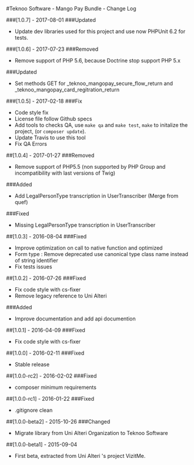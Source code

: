 #Teknoo Software - Mango Pay Bundle - Change Log

###[1.0.7] - 2017-08-01
###Updated
- Update dev libraries used for this project and use now PHPUnit 6.2 for tests.

###[1.0.6] - 2017-07-23
###Removed
- Remove support of PHP 5.6, because Doctrine stop support PHP 5.x

###Updated
- Set methods GET for _teknoo_mangopay_secure_flow_return and _teknoo_mangopay_card_regitration_return

###[1.0.5] - 2017-02-18
###Fix
- Code style fix
- License file follow Github specs
- Add tools to checks QA, use `make qa` and `make test`, `make` to initalize the project, (or `composer update`).
- Update Travis to use this tool
- Fix QA Errors

##[1.0.4] - 2017-01-27
###Removed
- Remove support of PHP5.5 (non supported by PHP Group and incompatibility with last versions of Twig)

###Added
- Add LegalPersonType transcription in UserTranscriber (Merge from quef)

###Fixed
- Missing LegalPersonType transcription in UserTranscriber

##[1.0.3] - 2016-08-04
###Fixed
- Improve optimization on call to native function and optimized
- Form type : Remove deprecated use canonical type class name instead of string identifier
- Fix tests issues

##[1.0.2] - 2016-07-26
###Fixed
- Fix code style with cs-fixer
- Remove legacy reference to Uni Alteri

###Added
- Improve documentation and add api documention

##[1.0.1] - 2016-04-09
###Fixed
- Fix code style with cs-fixer

##[1.0.0] - 2016-02-11
###Fixed
- Stable release

##[1.0.0-rc2] - 2016-02-02
###Fixed
- composer minimum requirements

##[1.0.0-rc1] - 2016-01-22
###Fixed
- .gitignore clean

##[1.0.0-beta2] - 2015-10-26
###Changed
- Migrate library from Uni Alteri Organization to Teknoo Software

##[1.0.0-beta1] - 2015-09-04
- First beta, extracted from Uni Alteri 's project VizitMe.

